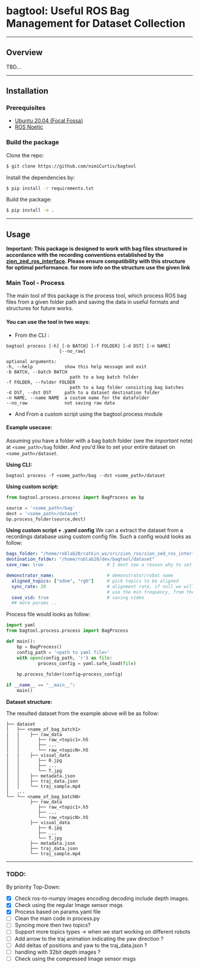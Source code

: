 # bagtool: Useful ROS Bag Management for Dataset Collection

--- 

## Overview

TBD...

---

## Installation

### Prerequisites

- [Ubuntu 20.04 (Focal Fossa)](https://releases.ubuntu.com/focal/)
- [ROS Noetic](https://wiki.ros.org/noetic/Installation/Ubuntu)

### Build the package

Clone the repo:

```bash
$ git clone https://github.com/nimiCurtis/bagtool
```

Install the dependencies by:

```bash
$ pip install -r requirements.txt 
```

Build the package:
```bash
$ pip install -e . 
```

---

## Usage

**Important: This package is designed to work with bag files structured in accordance with the recording conventions established by the [zion_zed_ros_interface](https://github.com/nimiCurtis/zion_zed_ros_interface). Please ensure compatibility with this structure for optimal performance. for more info on the structure use the given link**

### Main Tool - Process

The main tool of this package is the process tool, which process ROS bag files from a given folder path and saving the data in useful formats and structures for future works.

#### You can use the tool in two ways:

- From the CLI : 



<!-- #### Using from the command-line -->
    bagtool process [-h] [-b BATCH] [-f FOLDER] [-d DST] [-n NAME]
                        [--no_raw]

    optional arguments:
    -h, --help            show this help message and exit
    -b BATCH, --batch BATCH
                            path to a bag batch folder
    -f FOLDER, --folder FOLDER
                            path to a bag folder consisting bag batches
    -d DST, --dst DST     path to a dataset destination folder
    -n NAME, --name NAME  a custom name for the datafolder
    --no_raw              not saving raw data


- And From a custom script using the bagtool.process module 

#### Example usecase:

Assuming you have a folder with a bag batch folder (see the *important* note) at `<some_path>/bag` folder. And you'd like to set your entire dataset on `<some_path>/dataset`. 

**Using CLI:**
<!-- #### Using from the command-line -->
    bagtool process -f <some_path>/bag --dst <some_path>/dataset

**Using custom script:**
```python
from bagtool.process.process import BagProcess as bp

source = '<some_path>/bag'
dest = '<some_path>/dataset'
bp.process_folder(source,dest)
```

**Using custom script + .yaml config**
We can a extract the dataset from a recordings database using custom config file.
Such a config would looks as follow:

```yaml
bags_folder: "/home/roblab20/catkin_ws/src/zion_ros/zion_zed_ros_interface/bag"
destination_folder: "/home/roblab20/dev/bagtool/dataset"
save_raw: true                        # I dont see a reason why to set it to false

demonstrator_name:                    # demonstrator/robot name
  aligned_topics: ["odom", "rgb"]     # pick topics to be aligned
  sync_rate: 20                       # alignment rate, if null we will 
                                      # use the min frequency, from the aligned topics frequency
  save_vid: true                      # saving video
  ## more params .. 
```

Process file would looks as follow:
```python
import yaml
from bagtool.process.process import BagProcess

def main():
    bp = BagProcess()
    config_path = '<path to yaml file>'
    with open(config_path, 'r') as file:
            process_config = yaml.safe_load(file)
    
    bp.process_folder(config=process_config)

if __name__ == "__main__":
    main()
```



**Dataset structure:**

The resulted dataset from the example above will be as follow:


```
├── dataset
│   ├── <name_of_bag_batch1>
|   |    ├── raw_data
│   │       ├── raw_<topic1>.h5
│   │       ├── ...
│   │       └── raw_<topicN>.h5
|   |    ├── visual_data
│   │       ├── 0.jpg
│   │       ├── ...
│   │       └── T.jpg
│   │    ├── metadata.json
│   │    ├── traj_data.json
│   │    └── traj_sample.mp4
│   ...
└── └── <name_of_bag_batchN>
         ├── raw_data
            ├── raw_<topic1>.h5
            ├── ...
            └── raw_<topicN>.h5
         ├── visual_data
            ├── 0.jpg
            ├── ...
            └── T.jpg
         ├── metadata.json
         ├── traj_data.json
         └── traj_sample.mp4
```  

---

### TODO: 
By priority Top-Down:

- [x] Check ros-to-numpy images encoding decoding include depth images.
- [x] Check using the regular Image sensor msgs
- [x] Process based on params.yaml file
- [ ] Clean the main code in process.py
- [ ] Syncing more then two topics?
- [ ] Support more topics types -> when we start working on different robots
- [ ] Add arrow to the traj animation indicating the yaw direction ?
- [ ] Add deltas of positions and yaw to the traj_data.json ? 
- [ ] handling with 32bit depth images ? 
- [ ] Check using the compressed Image sensor msgs
